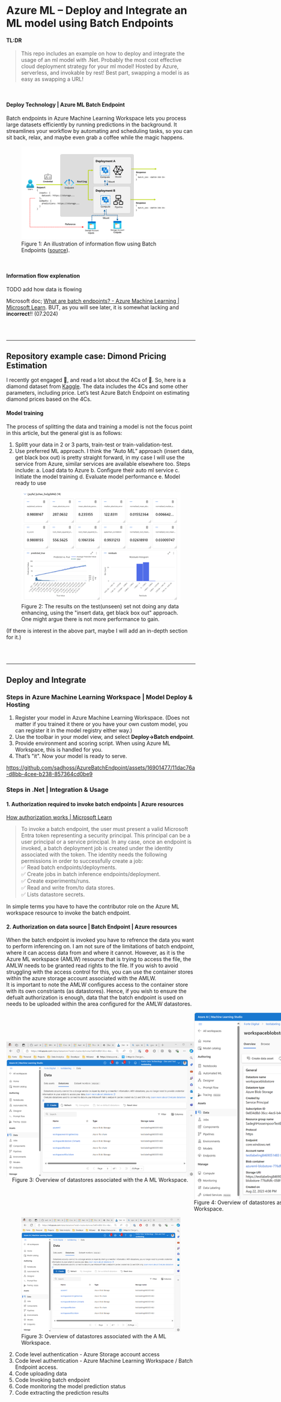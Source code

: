 ﻿# Azure ML – Deploy and Integrate an ML model using Batch Endpoints 

#### TL:DR  
>This repo includes an example on how to deploy and integrate the usage of an ml model with .Net. Probably the most cost effective cloud deployment strategy for your ml model! Hosted by Azure, serverless, and invokable by rest! Best part, swapping a model is as easy as swapping a URL!  

<br>  

#### Deploy Technology | Azure ML Batch Endpoint    
Batch endpoints in Azure Machine Learning Workspace lets you process large datasets efficiently by running predictions in the background. It streamlines your workflow by automating and scheduling tasks, so you can sit back, relax, and maybe even grab a coffee while the magic happens.

<figure>
  <img src="Attachments/BatchEndpointFlow.png" alt="Data flow in Batch Endpoint">
  <figcaption>Figure 1: An illustration of information flow using Batch Endpoints (<a href="https://learn.microsoft.com/en-us/azure/machine-learning/concept-endpoints-batch?view=azureml-api-2">source</a>).</figcaption>
</figure>

<br> 

#### Information flow explenation
TODO add how data is flowing 

Microsoft doc; [What are batch endpoints? - Azure Machine Learning | Microsoft Learn](https://learn.microsoft.com/en-us/azure/machine-learning/concept-endpoints-batch?view=azureml-api-2). BUT, as you will see later, it is somewhat lacking and **incorrect**!! (07.2024)

<br>  
<br>  

---

## Repository example case: Dimond Pricing Estimation
I recently got engaged 🎉, and read a lot about the 4Cs of 💍. So, here is a diamond dataset from [Kaggle](https://www.kaggle.com/datasets/joebeachcapital/diamonds?resource=download). The data includes the 4Cs and some other parameters, including price. Let’s test Azure Batch Endpoint on estimating diamond prices based on the 4Cs.

#### Model training 
The process of splitting the data and training a model is not the focus point in this article, but the general gist is as follows:
1.	Splitt your data in 2 or 3 parts, train-test or train-validation-test.
2.	Use preferred ML approach. I think the “Auto ML” approach (insert data, get black box out) is pretty straight forward, in my case I will use the service from Azure, similar services are available elsewhere too. Steps include:
	a.	Load data to Azure 
	b.	Configure their auto ml service
	c.	Initiate the model training
	d.	Evaluate model performance
	e.	Model ready to use

<figure>
  <img src="Attachments/Model_evaluation_test_set.png" alt="Test set results">
  <figcaption>Figure 2: The results on the test(unseen) set not doing any data enhancing, using the "insert data, get black box out" approach. One might argue there is not more performance to gain.</figcaption>
</figure>

(If there is interest in the above part, maybe I will add an in-depth section for it.) 

<br>
<br>

---

## Deploy and Integrate

### Steps in Azure Machine Learning Workspace | Model Deploy & Hosting
1. Register your model in Azure Machine Learning Workspace. (Does not matter if you trained it there or you have your own custom model, you can register it in the model registry either way.)
2. Use the toolbar in your model view, and select **Deploy->Batch endpoint**. 
3. Provide environment and scoring script. When using Azure ML Workspace, this is handled for you. 
4. That’s "it". Now your model is ready to serve.

https://github.com/sadhoss/AzureBatchEndpoint/assets/16901477/11dac76a-d8bb-4cee-b238-857364cd0be9



### Steps in .Net | Integration & Usage
#### 1. Authorization required to invoke batch endpoints | Azure resources
[How authorization works | Microsoft Learn](https://learn.microsoft.com/en-us/azure/machine-learning/how-to-authenticate-batch-endpoint?view=azureml-api-2&tabs=rest#how-authorization-works) 
> To invoke a batch endpoint, the user must present a valid Microsoft Entra token representing a security principal. This principal can be a user principal or a service principal. In any case, once an endpoint is invoked, a batch deployment job is created under the identity associated with the token. The identity needs the following permissions in order to successfully create a job:  
✅ Read batch endpoints/deployments.  
✅ Create jobs in batch inference endpoints/deployment.  
✅ Create experiments/runs.  
✅ Read and write from/to data stores.  
✅ Lists datastore secrets.  

In simple terms you have to have the contributor role on the Azure ML workspace resource to invoke the batch endpoint.


#### 2. Authorization on data source | Batch Endpoint | Azure resources

When the batch endpoint is invoked you have to refrence the data you want to perform inferencing on. 
I am not sure of the limitations of batch endpoint, where it can access data from and where it cannot. 
However, as it is the Azure ML workspace (AMLW) resource that is trying to access the file, the AMLW needs to be granted read rights to the file. 
If you wish to avoid struggling with the access control for this, you can use the container stores within the azure storage 
account associated with the AMLW.    
It is important to note the AMLW configures access to the container store with its own constriants (as datastores).
Hence, if you wish to ensure the defualt authorization is enough, data that the batch endpoint is used on needs to be uploaded within the area configured for the AMLW datastores.


<div style="display: flex; justify-content: space-between;">
    <div style="flex: 1; display: flex; flex-direction: column; justify-content: center; align-items: center;">
        <img src="Attachments/AMLW_datastore.png" alt="Image 1" style="max-width: 500px; max-height: 400px;">
        <figcaption>Figure 3: Overview of datastores associated with the A ML Workspace.</figcaption>
    </div>
    <div style="flex: 1; display: flex; flex-direction: column; justify-content: center; align-items: center;">
        <img src="Attachments/AMLW_datastore2.png" alt="Image 2" style="max-width: 400px; max-height: 800px;">
        <figcaption>Figure 4: Overview of datastores associated with the A ML Workspace.</figcaption>
    </div>
</div>

<figure>
  <img src="Attachments/AMLW_datastore.png" alt="Datastores">
  <figcaption>Figure 3: Overview of datastores associated with the A ML Workspace.</figcaption>
</figure>



2. Code level authentication - Azure Storage account access
3. Code level authentication - Azure Machine Learning Workspace / Batch Endpoint access.
4. Code uploading data
5. Code Invoking batch endpoint
6. Code monitoring the model prediction status 
7. Code extracting the prediction results


